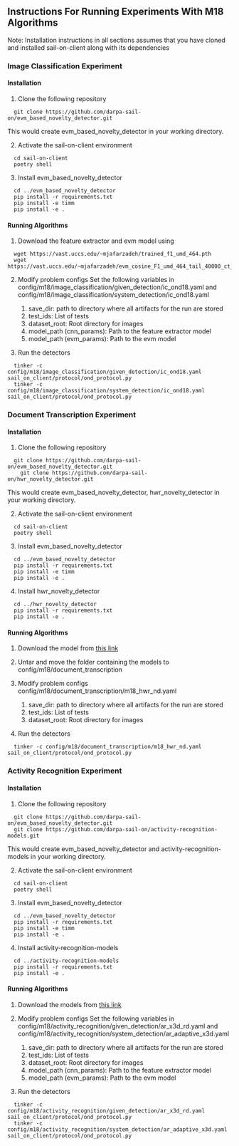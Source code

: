 ## Instructions For Running Experiments With M18 Algorithms

Note: Installation instructions in all sections assumes that you have cloned and
installed sail-on-client along with its dependencies

### Image Classification Experiment

#### Installation
1. Clone the following repository
  ```
    git clone https://github.com/darpa-sail-on/evm_based_novelty_detector.git
  ```
   This would create evm_based_novelty_detector in your working directory.

2. Activate the sail-on-client environment
  ```
    cd sail-on-client
    poetry shell
  ```

3. Install evm_based_novelty_detector
  ```
    cd ../evm_based_novelty_detector
    pip install -r requirements.txt
    pip install -e timm
    pip install -e .
  ```

#### Running Algorithms

1. Download the feature extractor and evm model using
  ```
    wget https://vast.uccs.edu/~mjafarzadeh/trained_f1_umd_464.pth
    wget https://vast.uccs.edu/~mjafarzadeh/evm_cosine_F1_umd_464_tail_40000_ct_0.8_dm_0.6.pkl
  ```

2. Modify problem configs
  Set the following variables in config/m18/image_classification/given_detection/ic_ond18.yaml
  and config/m18/image_classification/system_detection/ic_ond18.yaml
    1. save_dir: path to directory where all artifacts for the run are stored
    3. test_ids: List of tests
    4. dataset_root: Root directory for images
    5. model_path (cnn_params): Path to the feature extractor model
    6. model_path (evm_params): Path to the evm model

3. Run the detectors
  ```
    tinker -c config/m18/image_classification/given_detection/ic_ond18.yaml sail_on_client/protocol/ond_protocol.py
    tinker -c config/m18/image_classification/system_detection/ic_ond18.yaml sail_on_client/protocol/ond_protocol.py
  ```


### Document Transcription Experiment

#### Installation
1. Clone the following repository
  ```
    git clone https://github.com/darpa-sail-on/evm_based_novelty_detector.git
      git clone https://github.com/darpa-sail-on/hwr_novelty_detector.git
  ```
   This would create evm_based_novelty_detector, hwr_novelty_detector in your working directory.

2. Activate the sail-on-client environment
  ```
    cd sail-on-client
    poetry shell
  ```

3. Install evm_based_novelty_detector
  ```
    cd ../evm_based_novelty_detector
    pip install -r requirements.txt
    pip install -e timm
    pip install -e .
  ```

4. Install hwr_novelty_detector
  ```
    cd ../hwr_novelty_detector
    pip install -r requirements.txt
    pip install -e .
  ```

#### Running Algorithms

1. Download the model from [this link](https://drive.google.com/file/d/1YJMAGS97zHC0cBkNirEcNLdJK0YhTGU0/view?usp=sharing)

2. Untar and move the folder containing the models to config/m18/document_transcription

3. Modify problem configs config/m18/document_transcription/m18_hwr_nd.yaml
    1. save_dir: path to directory where all artifacts for the run are stored
    2. test_ids: List of tests
    3. dataset_root: Root directory for images

3. Run the detectors
  ```
    tinker -c config/m18/document_transcription/m18_hwr_nd.yaml sail_on_client/protocol/ond_protocol.py
  ```


### Activity Recognition Experiment

#### Installation
1. Clone the following repository
  ```
    git clone https://github.com/darpa-sail-on/evm_based_novelty_detector.git
    git clone https://github.com/darpa-sail-on/activity-recognition-models.git
  ```
   This would create evm_based_novelty_detector and activity-recognition-models in your working directory.

2. Activate the sail-on-client environment
  ```
    cd sail-on-client
    poetry shell
  ```

3. Install evm_based_novelty_detector
  ```
    cd ../evm_based_novelty_detector
    pip install -r requirements.txt
    pip install -e timm
    pip install -e .
  ```

4. Install activity-recognition-models
  ```
    cd ../activity-recognition-models
    pip install -r requirements.txt
    pip install -e .
  ```

#### Running Algorithms

1. Download the models from [this link](https://drive.google.com/drive/folders/1JDPNO7m4BbDZZk7VOZY01-VZYjXFCT66?usp=sharing)

2. Modify problem configs
  Set the following variables in config/m18/activity_recognition/given_detection/ar_x3d_rd.yaml
  and config/m18/activity_recognition/system_detection/ar_adaptive_x3d.yaml
    1. save_dir: path to directory where all artifacts for the run are stored
    3. test_ids: List of tests
    4. dataset_root: Root directory for images
    5. model_path (cnn_params): Path to the feature extractor model
    6. model_path (evm_params): Path to the evm model

3. Run the detectors
  ```
    tinker -c config/m18/activity_recognition/given_detection/ar_x3d_rd.yaml sail_on_client/protocol/ond_protocol.py
    tinker -c config/m18/activity_recognition/system_detection/ar_adaptive_x3d.yaml sail_on_client/protocol/ond_protocol.py
  ```


